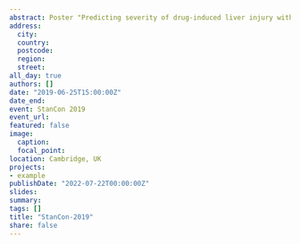 ```yaml
---
abstract: Poster "Predicting severity of drug-induced liver injury with uncertainty".
address:
  city: 
  country: 
  postcode: 
  region: 
  street: 
all_day: true
authors: []
date: "2019-06-25T15:00:00Z"
date_end: 
event: StanCon 2019
event_url: 
featured: false
image:
  caption: 
  focal_point: 
location: Cambridge, UK
projects:
- example
publishDate: "2022-07-22T00:00:00Z"
slides: 
summary: 
tags: []
title: "StanCon-2019"
share: false
---
```

